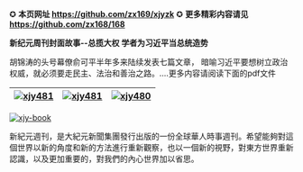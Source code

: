 ✪ **本页网址 https://github.com/zx169/xjyzk**        ✪ **更多精彩内容请见 https://github.com/zx168/168**

**新纪元周刊封面故事--总揽大权 学者为习近平当总统造势**

胡锦涛的头号幕僚俞可平半年多来陆续发表七篇文章， 暗喻习近平要想树立政治权威，就必须要走民主、法治和善治之路。....更多内容请阅读下面的pdf文件

[![xjy481](https://cloud.githubusercontent.com/assets/18081243/15790337/58aac754-29c0-11e6-8c94-5a4c49acc897.jpg)](https://d1zsng9cxdrwyc.cloudfront.net/pdf/xjyzk/N482.pdf)|[![xjy481](https://cloud.githubusercontent.com/assets/18081243/15528385/0c0f396e-2233-11e6-9a7a-1bc346c2cf22.jpg)](https://d1zsng9cxdrwyc.cloudfront.net/pdf/xjyzk/N481.pdf)|[![xjy480](https://cloud.githubusercontent.com/assets/18081243/15528390/1222d6da-2233-11e6-983c-a211c39a1351.jpg)](https://d1zsng9cxdrwyc.cloudfront.net/pdf/xjyzk/N480.pdf) 
------------ | ------------- | -------------

[![xjy-book](https://cloud.githubusercontent.com/assets/18081243/14840784/d105c716-0c7a-11e6-8687-d9eabda06f17.jpg)](https://d6rojcwfw6e31.cloudfront.net/hk/books/shop)

新紀元週刊，是大紀元新聞集團發行出版的一份全球華人時事週刊。希望能夠對這個世界以新的角度和新的方法進行重新觀察，也以一個新的視野，對東方世界重新認識，以及更加重要的，對我們的內心世界加以省思。
